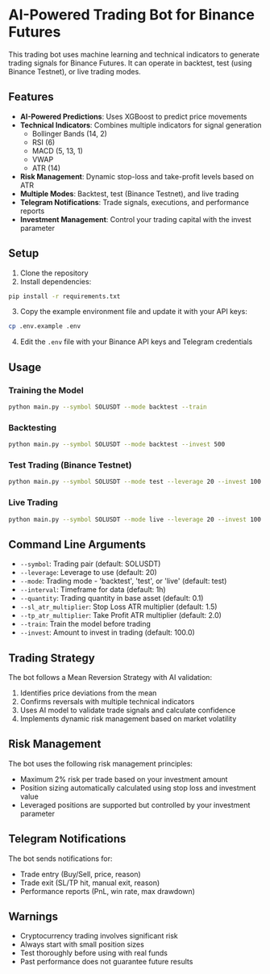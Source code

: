 # AI-Powered Trading Bot for Binance Futures

This trading bot uses machine learning and technical indicators to generate trading signals for Binance Futures. It can operate in backtest, test (using Binance Testnet), or live trading modes.

## Features

- **AI-Powered Predictions**: Uses XGBoost to predict price movements
- **Technical Indicators**: Combines multiple indicators for signal generation
  - Bollinger Bands (14, 2)
  - RSI (6)
  - MACD (5, 13, 1)
  - VWAP
  - ATR (14)
- **Risk Management**: Dynamic stop-loss and take-profit levels based on ATR
- **Multiple Modes**: Backtest, test (Binance Testnet), and live trading
- **Telegram Notifications**: Trade signals, executions, and performance reports
- **Investment Management**: Control your trading capital with the invest parameter

## Setup

1. Clone the repository
2. Install dependencies:
```bash
pip install -r requirements.txt
```
3. Copy the example environment file and update it with your API keys:
```bash
cp .env.example .env
```
4. Edit the `.env` file with your Binance API keys and Telegram credentials

## Usage

### Training the Model

```bash
python main.py --symbol SOLUSDT --mode backtest --train
```

### Backtesting

```bash
python main.py --symbol SOLUSDT --mode backtest --invest 500
```

### Test Trading (Binance Testnet)

```bash
python main.py --symbol SOLUSDT --mode test --leverage 20 --invest 100
```

### Live Trading

```bash
python main.py --symbol SOLUSDT --mode live --leverage 20 --invest 100
```

## Command Line Arguments

- `--symbol`: Trading pair (default: SOLUSDT)
- `--leverage`: Leverage to use (default: 20)
- `--mode`: Trading mode - 'backtest', 'test', or 'live' (default: test)
- `--interval`: Timeframe for data (default: 1h)
- `--quantity`: Trading quantity in base asset (default: 0.1)
- `--sl_atr_multiplier`: Stop Loss ATR multiplier (default: 1.5)
- `--tp_atr_multiplier`: Take Profit ATR multiplier (default: 2.0)
- `--train`: Train the model before trading
- `--invest`: Amount to invest in trading (default: 100.0)

## Trading Strategy

The bot follows a Mean Reversion Strategy with AI validation:

1. Identifies price deviations from the mean
2. Confirms reversals with multiple technical indicators
3. Uses AI model to validate trade signals and calculate confidence
4. Implements dynamic risk management based on market volatility

## Risk Management

The bot uses the following risk management principles:
- Maximum 2% risk per trade based on your investment amount
- Position sizing automatically calculated using stop loss and investment value
- Leveraged positions are supported but controlled by your investment parameter

## Telegram Notifications

The bot sends notifications for:
- Trade entry (Buy/Sell, price, reason)
- Trade exit (SL/TP hit, manual exit, reason)
- Performance reports (PnL, win rate, max drawdown)

## Warnings

- Cryptocurrency trading involves significant risk
- Always start with small position sizes
- Test thoroughly before using with real funds
- Past performance does not guarantee future results
